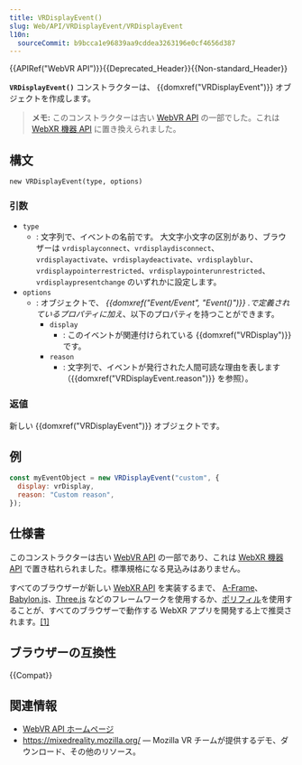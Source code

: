 ```yaml
---
title: VRDisplayEvent()
slug: Web/API/VRDisplayEvent/VRDisplayEvent
l10n:
  sourceCommit: b9bcca1e96839aa9cddea3263196e0cf4656d387
---
```


{{APIRef("WebVR API")}}{{Deprecated_Header}}{{Non-standard_Header}}

**`VRDisplayEvent()`** コンストラクターは、 {{domxref("VRDisplayEvent")}} オブジェクトを作成します。

> **メモ:** このコンストラクターは古い [WebVR API](https://immersive-web.github.io/webvr/spec/1.1/) の一部でした。これは [WebXR 機器 API](https://immersive-web.github.io/webxr/) に置き換えられました。

## 構文

```js-nolint
new VRDisplayEvent(type, options)
```

### 引数

- `type`
  - : 文字列で、イベントの名前です。
    大文字小文字の区別があり、ブラウザーは `vrdisplayconnect`、`vrdisplaydisconnect`、`vrdisplayactivate`、`vrdisplaydeactivate`、`vrdisplayblur`、`vrdisplaypointerrestricted`、`vrdisplaypointerunrestricted`、`vrdisplaypresentchange` のいずれかに設定します。
- `options`
  - : オブジェクトで、 _{{domxref("Event/Event", "Event()")}} .で定義されているプロパティに加え_、以下のプロパティを持つことができます。
    - `display`
      - : このイベントが関連付けられている {{domxref("VRDisplay")}} です。
    - `reason`
      - : 文字列で、イベントが発行された人間可読な理由を表します（{{domxref("VRDisplayEvent.reason")}} を参照）。

### 返値

新しい {{domxref("VRDisplayEvent")}} オブジェクトです。

## 例

```js
const myEventObject = new VRDisplayEvent("custom", {
  display: vrDisplay,
  reason: "Custom reason",
});
```

## 仕様書

このコンストラクターは古い [WebVR API](https://immersive-web.github.io/webvr/spec/1.1/) の一部であり、これは [WebXR 機器 API](https://immersive-web.github.io/webxr/) で置き枯れられました。標準規格になる見込みはありません。

すべてのブラウザーが新しい [WebXR API](/ja/docs/Web/API/WebXR_Device_API/Fundamentals) を実装するまで、 [A-Frame](https://aframe.io/)、[Babylon.js](https://www.babylonjs.com/)、[Three.js](https://threejs.org/) などのフレームワークを使用するか、[ポリフィル](https://github.com/immersive-web/webxr-polyfill)を使用することが、すべてのブラウザーで動作する WebXR アプリを開発する上で推奨されます。[\[1\]](https://developer.oculus.com/documentation/web/port-vr-xr/)

## ブラウザーの互換性

{{Compat}}

## 関連情報

- [WebVR API ホームページ](/ja/docs/Web/API/WebVR_API)
- <https://mixedreality.mozilla.org/> — Mozilla VR チームが提供するデモ、ダウンロード、その他のリソース。
